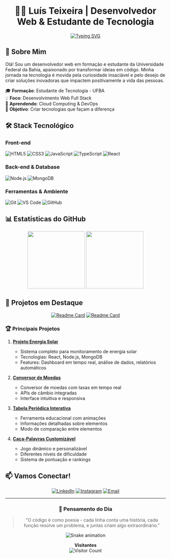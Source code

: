 <div align="center">
  
# 👨‍💻 Luís Teixeira | Desenvolvedor Web & Estudante de Tecnologia

[![Typing SVG](https://readme-typing-svg.herokuapp.com?font=Fira+Code&pause=1000&color=9D36F7&center=true&vCenter=true&width=435&lines=Desenvolvedor+Web;Estudante+de+Tecnologia;Apaixonado+por+Inova%C3%A7%C3%A3o)](https://git.io/typing-svg)

</div>

## 🚀 Sobre Mim

Olá! Sou um desenvolvedor web em formação e estudante da Universidade Federal da Bahia, apaixonado por transformar ideias em código. Minha jornada na tecnologia é movida pela curiosidade insaciável e pelo desejo de criar soluções inovadoras que impactem positivamente a vida das pessoas.

🎓 **Formação**: Estudante de Tecnologia - UFBA  
💡 **Foco**: Desenvolvimento Web Full Stack  
🌱 **Aprendendo**: Cloud Computing & DevOps  
🎯 **Objetivo**: Criar tecnologias que façam a diferença

## 🛠️ Stack Tecnológico

### Front-end
![HTML5](https://img.shields.io/badge/-HTML5-E34F26?style=for-the-badge&logo=html5&logoColor=white)
![CSS3](https://img.shields.io/badge/-CSS3-1572B6?style=for-the-badge&logo=css3&logoColor=white)
![JavaScript](https://img.shields.io/badge/-JavaScript-F7DF1E?style=for-the-badge&logo=javascript&logoColor=black)
![TypeScript](https://img.shields.io/badge/-TypeScript-3178C6?style=for-the-badge&logo=typescript&logoColor=white)
![React](https://img.shields.io/badge/-React-61DAFB?style=for-the-badge&logo=react&logoColor=black)

### Back-end & Database
![Node.js](https://img.shields.io/badge/-Node.js-339933?style=for-the-badge&logo=node.js&logoColor=white)
![MongoDB](https://img.shields.io/badge/-MongoDB-47A248?style=for-the-badge&logo=mongodb&logoColor=white)

### Ferramentas & Ambiente
![Git](https://img.shields.io/badge/-Git-F05032?style=for-the-badge&logo=git&logoColor=white)
![VS Code](https://img.shields.io/badge/-VS%20Code-007ACC?style=for-the-badge&logo=visual-studio-code&logoColor=white)
![GitHub](https://img.shields.io/badge/-GitHub-181717?style=for-the-badge&logo=github&logoColor=white)

## 📊 Estatísticas do GitHub

<div align="center">
  <img height="180em" src="https://github-readme-stats.vercel.app/api?username=LuisT-ls&show_icons=true&theme=tokyonight&include_all_commits=true&count_private=true"/>
  <img height="180em" src="https://github-readme-stats.vercel.app/api/top-langs/?username=LuisT-ls&layout=compact&langs_count=7&theme=tokyonight"/>
</div>

## 🌟 Projetos em Destaque

<div align="center">

[![Readme Card](https://github-readme-stats.vercel.app/api/pin/?username=LuisT-ls&repo=Projeto-Energia-Solar&theme=tokyonight)](https://github.com/LuisT-ls/Projeto-Energia-Solar)
[![Readme Card](https://github-readme-stats.vercel.app/api/pin/?username=LuisT-ls&repo=conversor-de-moedas&theme=tokyonight)](https://github.com/LuisT-ls/conversor-de-moedas)

</div>

### 🏆 Principais Projetos

1. **[Projeto Energia Solar](https://github.com/LuisT-ls/Projeto-Energia-Solar)**
   - Sistema completo para monitoramento de energia solar
   - Tecnologias: React, Node.js, MongoDB
   - Features: Dashboard em tempo real, análise de dados, relatórios automáticos

2. **[Conversor de Moedas](https://github.com/LuisT-ls/conversor-de-moedas)**
   - Conversor de moedas com taxas em tempo real
   - APIs de câmbio integradas
   - Interface intuitiva e responsiva

3. **[Tabela Periódica Interativa](https://github.com/LuisT-ls/tabela-periodica)**
   - Ferramenta educacional com animações
   - Informações detalhadas sobre elementos
   - Modo de comparação entre elementos

4. **[Caça-Palavras Customizável](https://github.com/LuisT-ls/caca-palavras)**
   - Jogo dinâmico e personalizável
   - Diferentes níveis de dificuldade
   - Sistema de pontuação e rankings

## 📫 Vamos Conectar!

<div align="center">
  
[![LinkedIn](https://img.shields.io/badge/LinkedIn-0077B5?style=for-the-badge&logo=linkedin&logoColor=white)](https://www.linkedin.com/in/luis-tei/)
[![Instagram](https://img.shields.io/badge/Instagram-E4405F?style=for-the-badge&logo=instagram&logoColor=white)](https://www.instagram.com/luis.tei)
[![Email](https://img.shields.io/badge/Email-D14836?style=for-the-badge&logo=gmail&logoColor=white)](mailto:luishg213@outlook.com)

</div>

---

<div align="center">
  
### 💭 Pensamento do Dia
> "O código é como poesia - cada linha conta uma história, cada função resolve um problema, e juntas criam algo extraordinário."

![Snake animation](https://github.com/LuisT-ls/LuisT-ls/blob/output/github-contribution-grid-snake.svg)

**Visitantes**  
![Visitor Count](https://profile-counter.glitch.me/LuisT-ls/count.svg)

</div>
